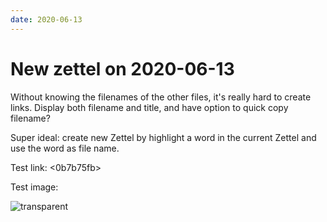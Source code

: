 ```yaml
---
date: 2020-06-13
---
```


# New zettel on 2020-06-13

Without knowing the filenames of the other files, it's really hard to create links. Display both filename and title, and have option to quick copy filename?

Super ideal: create new Zettel by highlight a word in the current Zettel and use the word as file name.

Test link: <0b7b75fb>

Test image: 

![transparent](https://user-images.githubusercontent.com/56277154/84556337-1f3d0a80-acdf-11ea-8e03-0bccbe6d3afd.png)



